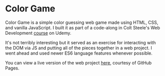 # Color Game

Color Game is a simple color guessing web game made using HTML, CSS, and vanilla JavaScript. I built it as part of a code-along in Colt Steele's Web Development [course](https://www.udemy.com/the-web-developer-bootcamp/) on Udemy. 

It's not terribly interesting but it served as an exercise for interacting with the DOM via JS and putting all of the pieces together in a web project. I went ahead and used newer ES6 language features whenever possible.

You can view a live version of the web project [here](https://do-adams.github.io/Color_Game/), courtesy of GitHub Pages.
